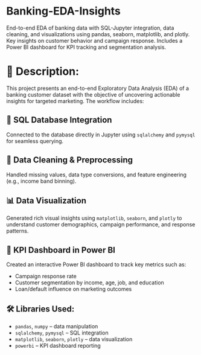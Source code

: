 # Banking-EDA-Insights
End-to-end EDA of banking data with SQL-Jupyter integration, data cleaning, and visualizations using pandas, seaborn, matplotlib, and plotly. Key insights on customer behavior and campaign response. Includes a Power BI dashboard for KPI tracking and segmentation analysis.
# 📝 Description:
This project presents an end-to-end Exploratory Data Analysis (EDA) of a banking customer dataset with the objective of uncovering actionable insights for targeted marketing. The workflow includes:

## 🔗 SQL Database Integration
Connected to the database directly in Jupyter using `sqlalchemy` and `pymysql` for seamless querying.

## 🧹 Data Cleaning & Preprocessing
Handled missing values, data type conversions, and feature engineering (e.g., income band binning).

## 📊 Data Visualization
Generated rich visual insights using `matplotlib`, `seaborn`, and `plotly` to understand customer demographics, campaign performance, and response patterns.

## 📌 KPI Dashboard in Power BI
Created an interactive Power BI dashboard to track key metrics such as:

- Campaign response rate
- Customer segmentation by income, age, job, and education
- Loan/default influence on marketing outcomes

## 🛠️ Libraries Used:
- `pandas`, `numpy` – data manipulation
- `sqlalchemy`, `pymysql` – SQL integration
- `matplotlib`, `seaborn`, `plotly` – data visualization
- `powerbi` – KPI dashboard reporting

